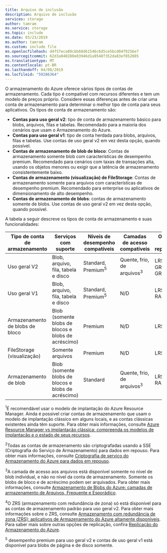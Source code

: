 ```yaml
---
title: Arquivo de inclusão
description: Arquivo de inclusão
services: storage
author: tamram
ms.service: storage
ms.topic: include
ms.date: 03/23/2019
ms.author: tamram
ms.custom: include file
ms.openlocfilehash: d4f57eca89cbb68d61546c6d5ce5bcd04f9256e7
ms.sourcegitcommit: 62d3a040280e83946d1a9548f352da83ef852085
ms.translationtype: MT
ms.contentlocale: pt-BR
ms.lasthandoff: 04/08/2019
ms.locfileid: "59286364"
---
```

O armazenamento do Azure oferece vários tipos de contas de armazenamento. Cada tipo é compatível com recursos diferentes e tem um modelo de preços próprio. Considere essas diferenças antes de criar uma conta de armazenamento para determinar o melhor tipo de conta para seus aplicativos. Os tipos de conta de armazenamento são:

- **Contas para uso geral v2**: tipo de conta de armazenamento básico para blobs, arquivos, filas e tabelas. Recomendado para a maioria dos cenários que usam o Armazenamento do Azure.
- **Contas para uso geral v1**: tipo de conta herdada para blobs, arquivos, filas e tabelas. Use contas de uso geral v2 em vez desta opção, quando possível.
- **Contas de armazenamento de blob de bloco**: Contas de armazenamento somente blob com características de desempenho premium. Recomendado para cenários com taxas de transações alta, usando os objetos menores ou exigir que a latência de armazenamento consistentemente baixo.
- **Contas de armazenamento (visualização) de FileStorage**: Contas de armazenamento somente para arquivos com características de desempenho premium. Recomendado para enterprise ou aplicativos de dimensionamento de alto desempenho.
- **Contas de armazenamento de blobs**: contas de armazenamento somente de blobs. Use contas de uso geral v2 em vez desta opção, quando possível.

A tabela a seguir descreve os tipos de conta de armazenamento e suas funcionalidades:

| Tipo de conta de armazenamento | Serviços com suporte                       | Níveis de desempenho compatíveis      | Camadas de acesso compatíveis         | Opções de replicação               | Modelo de implantação<sup>1</sup> | Criptografia<sup>2</sup> |
|----------------------|------------------------------------------|-----------------------------|--------------------------------|-----------------------------------|------------------------------|------------------------|
| Uso geral V2   | Blob, arquivo, fila, tabela e disco       | Standard, Premium<sup>5</sup> | Quente, frio, de arquivos<sup>3</sup> | LRS, ZRS<sup>4</sup>, GRS, RA-GRS | Gerenciador de Recursos             | Criptografado              |
| Uso geral V1   | Blob, arquivo, fila, tabela e disco       | Standard, Premium<sup>5</sup> | N/D                            | LRS, GRS, RA-GRS                  | Resource Manager, Clássico    | Criptografado              |
| Armazenamento de blobs de bloco   | Blob (somente blobs de blocos e blobs de acréscimo) | Premium                       | N/D                            | LRS                               | Gerenciador de Recursos             | Criptografado              |
| FileStorage (visualização)   | Somente arquivos | Premium                       | N/D                            | LRS                               | Gerenciador de Recursos             | Criptografado              |
| Armazenamento de blob         | Blob (somente blobs de blocos e blobs de acréscimo) | Standard                      | Quente, frio, de arquivos<sup>3</sup> | LRS, GRS, RA-GRS                  | Gerenciador de Recursos             | Criptografado              |

<sup>1</sup>É recomendável usar o modelo de implantação do Azure Resource Manager. Ainda é possível criar contas de armazenamento que usam o modelo de implantação clássico em alguns locais, e as contas clássicas existentes ainda têm suporte. Para obter mais informações, consulte [Azure Resource Manager vs implantação clássica: compreenda os modelos de implantação e o estado de seus recursos](../articles/azure-resource-manager/resource-manager-deployment-model.md).

<sup>2</sup>Todas as contas de armazenamento são criptografadas usando a SSE (Criptografia do Serviço de Armazenamento) para dados em repouso. Para obter mais informações, consulte [Criptografia de serviço do Armazenamento do Azure para dados em repouso](../articles/storage/common/storage-service-encryption.md).

<sup>3</sup>A camada de acesso aos arquivos está disponível somente no nível de blob individual, e não no nível da conta de armazenamento. Somente os blobs de bloco e de acréscimo podem ser arquivados. Para obter mais informações, consulte [Armazenamento de Blobs do Azure: camadas de armazenamento de Arquivos, Frequente e Esporádico](../articles/storage/blobs/storage-blob-storage-tiers.md).

<sup>4</sup>O ZRS (armazenamento com redundância de zona) só está disponível para as contas de armazenamento padrão para uso geral v2. Para obter mais informações sobre o ZRS, consulte [Armazenamento com redundância de zona (ZRS): aplicativos de Armazenamento do Azure altamente disponíveis](../articles/storage/common/storage-redundancy-zrs.md). Para saber mais sobre outras opções de replicação, confira [Replicação do Armazenamento do Azure](../articles/storage/common/storage-redundancy.md).

<sup>5</sup> desempenho premium para uso geral v2 e contas de uso geral v1 está disponível para blobs de página e de disco somente.